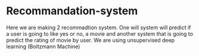 # Recommandation-system


Here we are making 2 recommadtion system. 
One will system will predict if a user is going to like yes or no,
a movie and another system that is going to predict the rating of movie by user.
We are using unsupervised deep learning (Boltzmann Machine)
